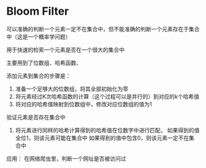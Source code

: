 # Bloom Filter

可以准确的判断一个元素一定不在集合中，但不能准确的判断一个元素存在于集合中（这是一个概率学问题）

用于快速的检索一个元素是否在一个很大的集合中

主要用到了位数组、哈希函数、

添加元素到集合的步骤是：
1. 准备一个足够大的位数组，将其全部初始化为零
2. 将元素经过K次哈希函数的计算（这个过程可以是并行的）到对应的k个哈希值
3. 将对应的哈希值映射到位数组中，修改对应位数组的值为1

验证元素是否存在集合中
1. 将元素进行同样的哈希计算得到的哈希值在位数字中进行匹配，
如果得到的值全位1，则该元素可能在集合中
如果得到的值中包含0，则该元素一定不在集合中

应用：
在网络爬虫里，判断一个网址是否被访问过
